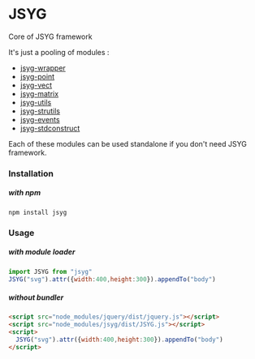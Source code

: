 # JSYG
Core of JSYG framework

It's just a pooling of modules :
* [jsyg-wrapper](https://github.com/YannickBochatay/JSYG-wrapper)
* [jsyg-point](https://github.com/YannickBochatay/JSYG.Point)
* [jsyg-vect](https://github.com/YannickBochatay/JSYG.Vect)
* [jsyg-matrix](https://github.com/YannickBochatay/JSYG.Matrix)
* [jsyg-utils](https://github.com/YannickBochatay/JSYG-utils)
* [jsyg-strutils](https://github.com/YannickBochatay/JSYG-strutils)
* [jsyg-events](https://github.com/YannickBochatay/JSYG.Events)
* [jsyg-stdconstruct](https://github.com/YannickBochatay/JSYG.StdConstruct)

Each of these modules can be used standalone if you don't need JSYG framework.

### Installation

##### with npm
```shell
npm install jsyg
```

### Usage

##### with module loader
```javascript
import JSYG from "jsyg"
JSYG("svg").attr({width:400,height:300}).appendTo("body")
```

##### without bundler
```html
<script src="node_modules/jquery/dist/jquery.js"></script>
<script src="node_modules/jsyg/dist/JSYG.js"></script>
<script>
  JSYG("svg").attr({width:400,height:300}).appendTo("body")
</script>
```